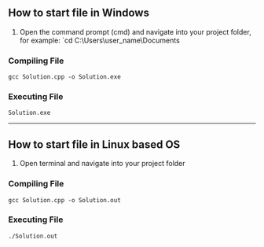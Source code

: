 ## How to start file in Windows
1. Open the command prompt (cmd) and navigate into your project folder, for example: `cd C:\Users\user_name\Documents

### Compiling File
```
gcc Solution.cpp -o Solution.exe
```
### Executing File
```
Solution.exe
```

<hr>

## How to start file in Linux based OS
1. Open terminal and navigate into your project folder

### Compiling File
```
gcc Solution.cpp -o Solution.out
```
### Executing File
```
./Solution.out
```